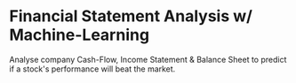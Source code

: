 # Financial Statement Analysis w/ Machine-Learning
Analyse company Cash-Flow, Income Statement & Balance Sheet to predict if a stock's performance will beat the market.
